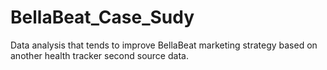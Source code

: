 # BellaBeat_Case_Sudy
 Data analysis that tends to improve BellaBeat marketing strategy based on another health tracker second source data.
